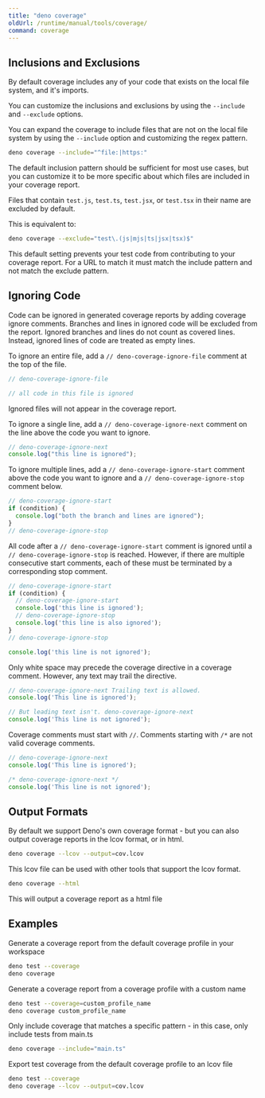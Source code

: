 ```yaml
---
title: "deno coverage"
oldUrl: /runtime/manual/tools/coverage/
command: coverage
---
```


## Inclusions and Exclusions

By default coverage includes any of your code that exists on the local file
system, and it's imports.

You can customize the inclusions and exclusions by using the `--include` and
`--exclude` options.

You can expand the coverage to include files that are not on the local file
system by using the `--include` option and customizing the regex pattern.

```bash
deno coverage --include="^file:|https:"
```

The default inclusion pattern should be sufficient for most use cases, but you
can customize it to be more specific about which files are included in your
coverage report.

Files that contain `test.js`, `test.ts`, `test.jsx`, or `test.tsx` in their name
are excluded by default.

This is equivalent to:

```bash
deno coverage --exclude="test\.(js|mjs|ts|jsx|tsx)$"
```

This default setting prevents your test code from contributing to your coverage
report. For a URL to match it must match the include pattern and not match the
exclude pattern.

## Ignoring Code

Code can be ignored in generated coverage reports by adding coverage ignore
comments. Branches and lines in ignored code will be excluded from the report.
Ignored branches and lines do not count as covered lines. Instead, ignored
lines of code are treated as empty lines.

To ignore an entire file, add a `// deno-coverage-ignore-file` comment at the
top of the file.

```ts
// deno-coverage-ignore-file

// all code in this file is ignored
```

Ignored files will not appear in the coverage report.

To ignore a single line, add a `// deno-coverage-ignore-next` comment on the
line above the code you want to ignore.

```ts
// deno-coverage-ignore-next
console.log("this line is ignored");
```

To ignore multiple lines, add a `// deno-coverage-ignore-start` comment above
the code you want to ignore and a `// deno-coverage-ignore-stop` comment below.

```ts
// deno-coverage-ignore-start
if (condition) {
  console.log("both the branch and lines are ignored");
}
// deno-coverage-ignore-stop
```

All code after a `// deno-coverage-ignore-start` comment is ignored until a
`// deno-coverage-ignore-stop` is reached. However, if there are multiple
consecutive start comments, each of these must be terminated by a corresponding
stop comment.

```ts
// deno-coverage-ignore-start
if (condition) {
  // deno-coverage-ignore-start
  console.log('this line is ignored');
  // deno-coverage-ignore-stop
  console.log('this line is also ignored');
}
// deno-coverage-ignore-stop

console.log('this line is not ignored');
```

Only white space may precede the coverage directive in a coverage comment.
However, any text may trail the directive.

```ts
// deno-coverage-ignore-next Trailing text is allowed.
console.log('This line is ignored');

// But leading text isn't. deno-coverage-ignore-next
console.log('This line is not ignored');
```

Coverage comments must start with `//`. Comments starting with `/*` are not
valid coverage comments.

```ts
// deno-coverage-ignore-next
console.log('This line is ignored');

/* deno-coverage-ignore-next */
console.log('This line is not ignored');
```

## Output Formats

By default we support Deno's own coverage format - but you can also output
coverage reports in the lcov format, or in html.

```bash
deno coverage --lcov --output=cov.lcov
```

This lcov file can be used with other tools that support the lcov format.

```bash
deno coverage --html
```

This will output a coverage report as a html file

## Examples

Generate a coverage report from the default coverage profile in your workspace

```bash
deno test --coverage
deno coverage
```

Generate a coverage report from a coverage profile with a custom name

```bash
deno test --coverage=custom_profile_name
deno coverage custom_profile_name
```

Only include coverage that matches a specific pattern - in this case, only
include tests from main.ts

```bash
deno coverage --include="main.ts"
```

Export test coverage from the default coverage profile to an lcov file

```bash
deno test --coverage
deno coverage --lcov --output=cov.lcov
```
